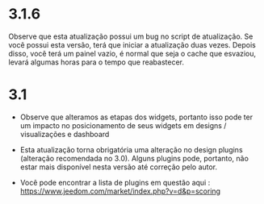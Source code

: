 3.1.6 
=====

Observe que esta atualização possui um bug no script de atualização.
Se você possui esta versão, terá que iniciar a atualização duas vezes.
Depois disso, você terá um painel vazio, é normal que seja o
cache que esvaziou, levará algumas horas para o tempo que
reabastecer.

3.1 
===

-   Observe que alteramos as etapas dos widgets, portanto isso pode ter
    um impacto no posicionamento de seus widgets em designs / visualizações e
    dashboard

-   Esta atualização torna obrigatória uma alteração no design
    plugins (alteração recomendada no 3.0). Alguns plugins
    pode, portanto, não estar mais disponível nesta versão até
    correção pelo autor.

-   Você pode encontrar a lista de plugins em questão aqui :
    <https://www.jeedom.com/market/index.php?v=d&p=scoring>


